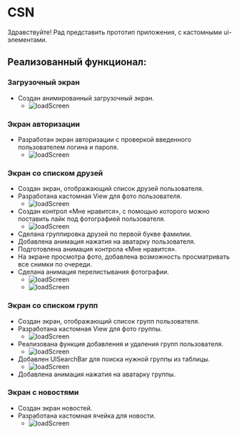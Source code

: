 # CSN

Здравствуйте! Рад представить прототип приложения, с кастомными ui-элементами.

## Реализованный функционал:

### Загрузочный экран
+ Создан анимированный загрузочный экран.
    + ![loadScreen](https://github.com/KovalMark/ScreenshotApp/blob/master/SCN/loadScreen.png)

### Экран авторизации
+ Разработан экран авторизации с проверкой введенного пользователем логина и пароля.
    + ![loadScreen](https://github.com/KovalMark/ScreenshotApp/blob/master/SCN/ErrorLoginPassword.png)

### Экран со списком друзей
+ Создан экран, отображающий список друзей пользователя.
+ Разработана кастомная View для фото пользователя.
    + ![loadScreen](https://github.com/KovalMark/ScreenshotApp/blob/master/SCN/FriendsList.png)
+ Создан контрол «Мне нравится», с помощью которого можно поставить лайк под фотографией пользователя.
    + ![loadScreen](https://github.com/KovalMark/ScreenshotApp/blob/master/SCN/CustomLike.png)
+ Сделана группировка друзей по первой букве фамилии.
+ Добавлена анимация нажатия на аватарку пользователя.
+ Подготовлена анимация контрола «Мне нравится».
+ На экране просмотра фото, добавлена возможность просматривать все снимки по очереди.
+ Сделана анимация перелистывания фотографии.
    + ![loadScreen](https://github.com/KovalMark/ScreenshotApp/blob/master/SCN/Photos.png)
    + ![loadScreen](https://github.com/KovalMark/ScreenshotApp/blob/master/SCN/AnimatePhotos.png)

### Экран со списком групп
+ Создан экран, отображающий список групп пользователя.
+ Разработана кастомная View для фото группы.
    + ![loadScreen](https://github.com/KovalMark/ScreenshotApp/blob/master/SCN/Groups.png)
+ Реализована функция добавления и удаления групп пользователя.
    + ![loadScreen](https://github.com/KovalMark/ScreenshotApp/blob/master/SCN/DeleteGroups.png)
+ Добавлен UISearchBar для поиска нужной группы из таблицы.
    + ![loadScreen](https://github.com/KovalMark/ScreenshotApp/blob/master/SCN/SearchGroups.png)
+ Добавлена анимация нажатия на аватарку группы.

### Экран с новостями
+ Создан экран новостей.
+ Разработана кастомная ячейка для новости.
    + ![loadScreen](https://github.com/KovalMark/ScreenshotApp/blob/master/SCN/XibCell.png)
